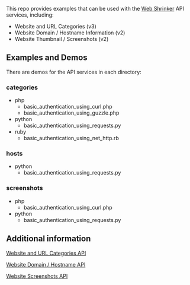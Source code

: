 This repo provides examples that can be used with the [Web Shrinker](https://www.webshrinker.com) API services, including:

* Website and URL Categories (v3)
* Website Domain / Hostname Information (v2)
* Website Thumbnail / Screenshots (v2)

## Examples and Demos

There are demos for the API services in each directory:

### categories ###
* php
  * basic_authentication_using_curl.php
  * basic_authentication_using_guzzle.php
* python
  * basic_authentication_using_requests.py
* ruby
  * basic_authentication_using_net_http.rb

### hosts ###
* python
  * basic_authentication_using_requests.py

### screenshots ###
* php
  * basic_authentication_using_curl.php
* python
  * basic_authentication_using_requests.py

## Additional information

[Website and URL Categories API](https://www.webshrinker.com/website-category-api/)

[Website Domain / Hostname API](https://www.webshrinker.com/website-domain-api/)

[Website Screenshots API](https://www.webshrinker.com/website-screenshot-api/)

